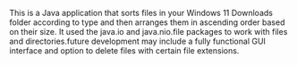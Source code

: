 This is a Java application that sorts files in your Windows 11 Downloads folder according to type and then arranges them in ascending order based on their size. It used the java.io and java.nio.file packages to work with files and directories.future development may include a fully functional GUI interface and option to delete files with certain file extensions.
